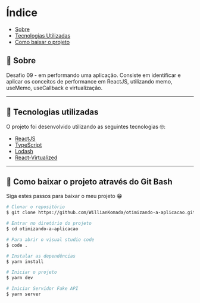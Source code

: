 # Índice

- [Sobre](#-sobre)
- [Tecnologias Utilizadas](#-tecnologias-utilizadas)
- [Como baixar o projeto](#-como-baixar-o-projeto)

## 📝 Sobre

<p>
  Desafio 09 - em performando uma aplicação. Consiste em identificar e aplicar os conceitos de performance em ReactJS, utilizando memo, useMemo, useCallback e virtualização.
</p>

---

## 🚀 Tecnologias utilizadas

<p>O projeto foi desenvolvido utilizando as seguintes tecnologias 🤓:</p>

- [ReactJS](https://reactjs.org)
- [TypeScript](https://www.typescriptlang.org/)
- [Lodash](https://lodash.com/)
- [React-Virtualized](https://github.com/bvaughn/react-virtualized)

---

## 📁 Como baixar o projeto através do Git Bash

<p>Siga estes passos para baixar o meu projeto 😁</p>

```bash
# Clonar o repositório
$ git clone https://github.com/WillianKomada/otimizando-a-aplicacao.git

# Entrar no diretório do projeto
$ cd otimizando-a-aplicacao

# Para abrir o visual studio code
$ code .

# Instalar as dependências
$ yarn install

# Iniciar o projeto
$ yarn dev

# Iniciar Servidor Fake API
$ yarn server

```
